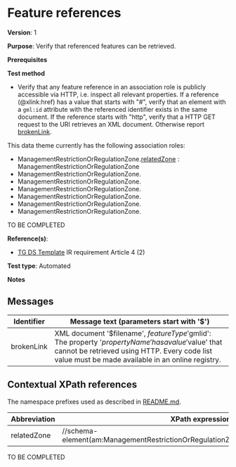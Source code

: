 # Feature references

**Version**: 1

**Purpose**: Verify that referenced features can be retrieved.

**Prerequisites**

**Test method**

* Verify that any feature reference in an association role is publicly accessible via HTTP, i.e. inspect all relevant properties. If a reference (@xlink:href) has a value that starts with "#", verify that an element with a `gml:id` attribute with the referenced identifier exists in the same document. If the reference starts with "http", verify that a HTTP GET request to the URI retrieves an XML document. Otherwise report [brokenLink](#brokenLink).

This data theme currently has the following association roles:

* ManagementRestrictionOrRegulationZone.[relatedZone](#relatedZone) : ManagementRestrictionOrRegulationZone
* ManagementRestrictionOrRegulationZone.
* ManagementRestrictionOrRegulationZone.
* ManagementRestrictionOrRegulationZone.
* ManagementRestrictionOrRegulationZone.
* ManagementRestrictionOrRegulationZone.
* ManagementRestrictionOrRegulationZone.

TO BE COMPLETED

**Reference(s)**: 

* [TG DS Template](http://inspire.ec.europa.eu/id/ats/data-am/3.1/am-ia/README#ref_TG_DS_tmpl) IR requirement Article 4 (2)

**Test type**: Automated

**Notes**

## Messages

Identifier  |  Message text (parameters start with '$')
---------------------------------------------------------- | -------------------------------------------------------------------------
brokenLink <a name="brokenLink"/>  |  XML document '$filename', $featureType '$gmlid': The property '$propertyName' has a value '$value' that cannot be retrieved using HTTP. Every code list value must be made available in an online registry. 

## Contextual XPath references

The namespace prefixes used as described in [README.md](http://inspire.ec.europa.eu/id/ats/data-am/3.1/am-ia/README#namespaces).

Abbreviation                                               |  XPath expression
---------------------------------------------------------- | -------------------------------------------------------------------------
relatedZone <a name ="relatedZone"></a>	| //schema-element(am:ManagementRestrictionOrRegulationZone)/am:relatedZone/@xlink:href

TO BE COMPLETED
